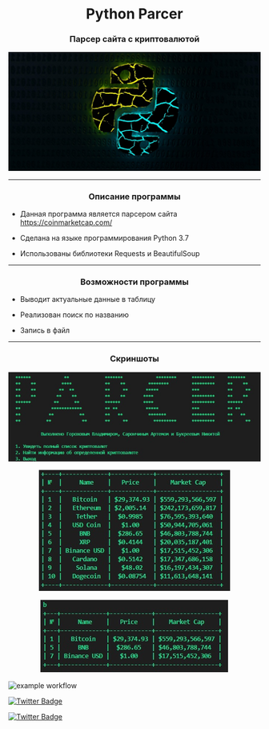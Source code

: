 <h1 align="center">Python Parcer</h1>
<h3 align="center"style>Парсер сайта с криптовалютой</h3>
<p align="center"><img src="Screenshots/source.jpg"></p>

---

<h3 align="center">Описание программы</h3>

- Данная программа является парсером сайта https://coinmarketcap.com/

- Сделана на языке программирования Python 3.7

- Использованы библиотеки Requests и BeautifulSoup
---

<h3 align="center">Возможности программы</h3>

- Выводит актуальные данные в таблицу

- Реализован поиск по названию

- Запись в файл
---

<h3 align="center">Скриншоты</h3>
<p align="center"><img src="Screenshots/menu.jpg"></p>
<p align="center"><img src="Screenshots/vivod.jpg"></p>
<p align="center"><img src="Screenshots/search.jpg"></p>

![example workflow](https://github.com/FlexSupers/Parcer-python/actions/workflows/blank.yml/badge.svg?event=push)



[![Twitter Badge](https://img.shields.io/badge/Vladimir-Profile-informational?style=flat&logoColor=white&color=1CA2F1)](https://vk.com/flx_bmx)

[![Twitter Badge](https://img.shields.io/badge/Artem-Profile-informational?style=flat&logoColor=white&color=1CA2F1)](https://vk.com/artemsaronchis)
